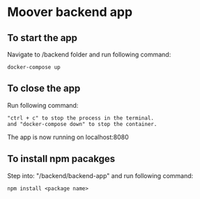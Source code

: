 # Moover backend app
## To start the app
Navigate to /backend folder and run following command:
```
docker-compose up
```
## To close the app
Run following command:
```
"ctrl + c" to stop the process in the terminal.
and "docker-compose down" to stop the container. 
```
The app is now running on localhost:8080
## To install npm pacakges
Step into: "/backend/backend-app" and run following command:
```
npm install <package name>
```